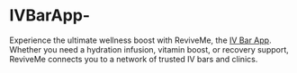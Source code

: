 # IVBarApp-
Experience the ultimate wellness boost with ReviveMe, the [IV Bar App](https://ivbarappnow.com/). Whether you need a hydration infusion, vitamin boost, or recovery support, ReviveMe connects you to a network of trusted IV bars and clinics. 
